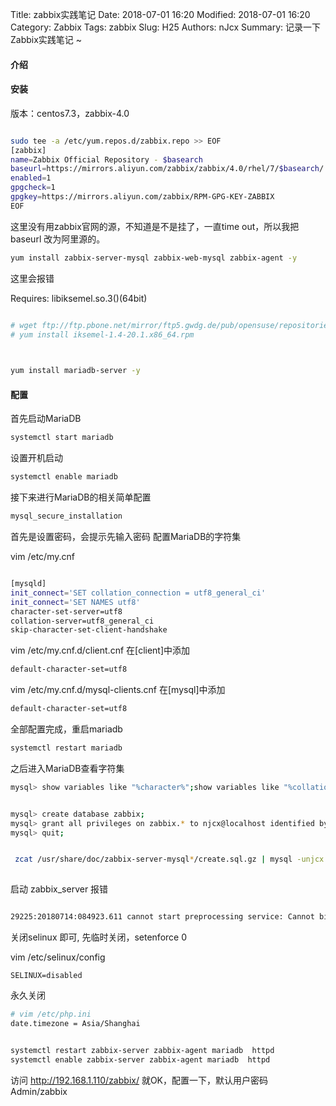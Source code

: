 Title: zabbix实践笔记
Date: 2018-07-01 16:20
Modified: 2018-07-01 16:20
Category: Zabbix
Tags: zabbix
Slug: H25
Authors: nJcx
Summary: 记录一下Zabbix实践笔记 ~


#### 介绍


#### 安装

版本：centos7.3，zabbix-4.0

```bash

sudo tee -a /etc/yum.repos.d/zabbix.repo >> EOF
[zabbix]
name=Zabbix Official Repository - $basearch
baseurl=https://mirrors.aliyun.com/zabbix/zabbix/4.0/rhel/7/$basearch/
enabled=1
gpgcheck=1
gpgkey=https://mirrors.aliyun.com/zabbix/RPM-GPG-KEY-ZABBIX
EOF

```
这里没有用zabbix官网的源，不知道是不是挂了，一直time out，所以我把baseurl 改为阿里源的。

```bash
yum install zabbix-server-mysql zabbix-web-mysql zabbix-agent -y
```
这里会报错

Requires: libiksemel.so.3()(64bit)
           
           
```bash

# wget ftp://ftp.pbone.net/mirror/ftp5.gwdg.de/pub/opensuse/repositories/home:/aevseev/CentOS_CentOS-6/x86_64/iksemel-1.4-20.1.x86_64.rpm
# yum install iksemel-1.4-20.1.x86_64.rpm
 
```
```bash

yum install mariadb-server -y

```


#### 配置

首先启动MariaDB
```bash
systemctl start mariadb
```
设置开机启动
```bash
systemctl enable mariadb
```
接下来进行MariaDB的相关简单配置
```bash
mysql_secure_installation
```
首先是设置密码，会提示先输入密码
配置MariaDB的字符集

vim /etc/my.cnf

```bash

[mysqld]
init_connect='SET collation_connection = utf8_general_ci' 
init_connect='SET NAMES utf8' 
character-set-server=utf8 
collation-server=utf8_general_ci 
skip-character-set-client-handshake

```

vim /etc/my.cnf.d/client.cnf
在[client]中添加

```bash
default-character-set=utf8
```

vim /etc/my.cnf.d/mysql-clients.cnf
在[mysql]中添加

```bash
default-character-set=utf8
```
全部配置完成，重启mariadb

```bash
systemctl restart mariadb
```
之后进入MariaDB查看字符集

```bash
mysql> show variables like "%character%";show variables like "%collation%";
```

```bash

mysql> create database zabbix;
mysql> grant all privileges on zabbix.* to njcx@localhost identified by 'qwaszxerdfcv';
mysql> quit;

```

```bash

 zcat /usr/share/doc/zabbix-server-mysql*/create.sql.gz | mysql -unjcx -p zabbix
 
```

启动 zabbix_server 报错

```bash

29225:20180714:084923.611 cannot start preprocessing service: Cannot bind socket to "/var/run/zabbix/zabbix_server_preprocessing.sock": [13] Permission denied.

```
关闭selinux 即可, 先临时关闭，setenforce 0

vim /etc/selinux/config

```
SELINUX=disabled

```
永久关闭

```bash
# vim /etc/php.ini
date.timezone = Asia/Shanghai

```

```bash

systemctl restart zabbix-server zabbix-agent mariadb  httpd
systemctl enable zabbix-server zabbix-agent mariadb  httpd

```


访问 http://192.168.1.110/zabbix/ 就OK，配置一下，默认用户密码 Admin/zabbix




